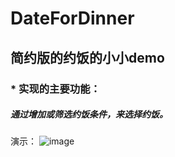 # DateForDinner
## 简约版的约饭的小小demo
### * 实现的主要功能：
##### 通过增加或筛选约饭条件，来选择约饭。 

演示：
![image](https://github.com/sallyQin/DateForDinner/raw/master/app/src/main/res/raw/readme_display.gif)
